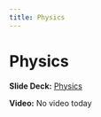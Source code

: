 ```yaml
---
title: Physics
---
```


# Physics

__Slide Deck:__ [Physics](https://docs.google.com/presentation/d/1ct16aJs3-uK_xAHB8vZ5_i865H8n6gVbM5KC5Rn6k1s/edit?usp=sharing)

__Video:__ No video today